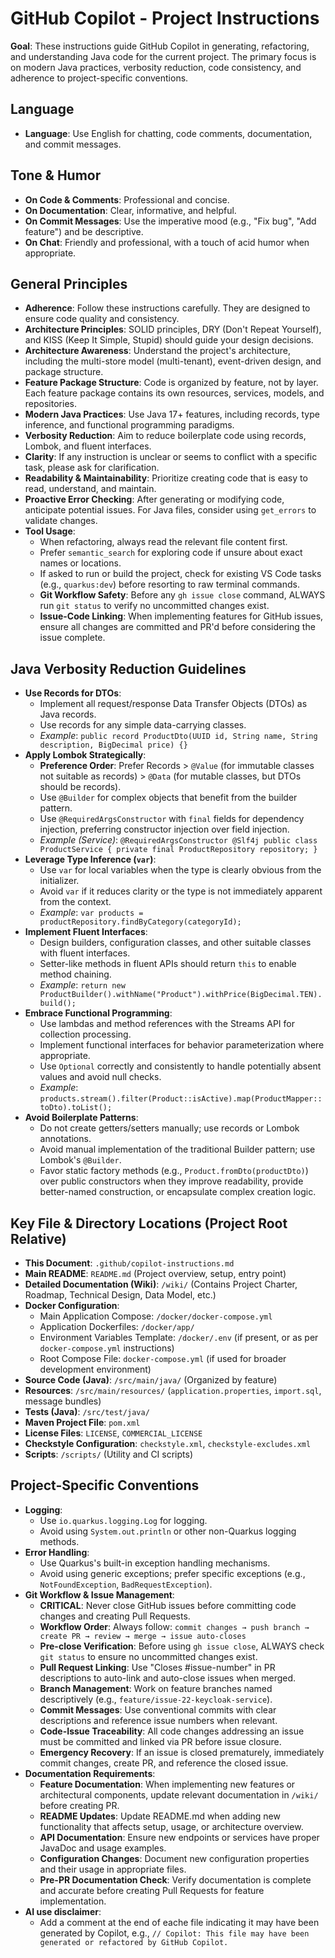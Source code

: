 # GitHub Copilot - Project Instructions

**Goal**: These instructions guide GitHub Copilot in generating, refactoring, and understanding Java code for the current project. The primary focus is on modern Java practices, verbosity reduction, code consistency, and adherence to project-specific conventions.

## Language

-   **Language**: Use English for chatting, code comments, documentation, and commit messages.

## Tone & Humor

-   **On Code & Comments**: Professional and concise.
-   **On Documentation**: Clear, informative, and helpful.
-   **On Commit Messages**: Use the imperative mood (e.g., "Fix bug", "Add feature") and be descriptive.
-   **On Chat**: Friendly and professional, with a touch of acid humor when appropriate.

## General Principles

-   **Adherence**: Follow these instructions carefully. They are designed to ensure code quality and consistency.
-   **Architecture Principles**: SOLID principles, DRY (Don't Repeat Yourself), and KISS (Keep It Simple, Stupid) should guide your design decisions.
-   **Architecture Awareness**: Understand the project's architecture, including the multi-store model (multi-tenant), event-driven design, and package structure.
-   **Feature Package Structure**: Code is organized by feature, not by layer. Each feature package contains its own resources, services, models, and repositories.
-   **Modern Java Practices**: Use Java 17+ features, including records, type inference, and functional programming paradigms.
-   **Verbosity Reduction**: Aim to reduce boilerplate code using records, Lombok, and fluent interfaces.
-   **Clarity**: If any instruction is unclear or seems to conflict with a specific task, please ask for clarification.
-   **Readability & Maintainability**: Prioritize creating code that is easy to read, understand, and maintain.
-   **Proactive Error Checking**: After generating or modifying code, anticipate potential issues. For Java files, consider using `get_errors` to validate changes.
-   **Tool Usage**:
    -   When refactoring, always read the relevant file content first.
    -   Prefer `semantic_search` for exploring code if unsure about exact names or locations.
    -   If asked to run or build the project, check for existing VS Code tasks (e.g., `quarkus:dev`) before resorting to raw terminal commands.
    -   **Git Workflow Safety**: Before any `gh issue close` command, ALWAYS run `git status` to verify no uncommitted changes exist.
    -   **Issue-Code Linking**: When implementing features for GitHub issues, ensure all changes are committed and PR'd before considering the issue complete.

## Java Verbosity Reduction Guidelines

-   **Use Records for DTOs**:
    -   Implement all request/response Data Transfer Objects (DTOs) as Java records.
    -   Use records for any simple data-carrying classes.
    -   _Example_: `public record ProductDto(UUID id, String name, String description, BigDecimal price) {}`
-   **Apply Lombok Strategically**:
    -   **Preference Order**: Prefer Records > `@Value` (for immutable classes not suitable as records) > `@Data` (for mutable classes, but DTOs should be records).
    -   Use `@Builder` for complex objects that benefit from the builder pattern.
    -   Use `@RequiredArgsConstructor` with `final` fields for dependency injection, preferring constructor injection over field injection.
    -   _Example (Service)_: `@RequiredArgsConstructor @Slf4j public class ProductService { private final ProductRepository repository; }`
-   **Leverage Type Inference (`var`)**:
    -   Use `var` for local variables when the type is clearly obvious from the initializer.
    -   Avoid `var` if it reduces clarity or the type is not immediately apparent from the context.
    -   _Example_: `var products = productRepository.findByCategory(categoryId);`
-   **Implement Fluent Interfaces**:
    -   Design builders, configuration classes, and other suitable classes with fluent interfaces.
    -   Setter-like methods in fluent APIs should return `this` to enable method chaining.
    -   _Example_: `return new ProductBuilder().withName("Product").withPrice(BigDecimal.TEN).build();`
-   **Embrace Functional Programming**:
    -   Use lambdas and method references with the Streams API for collection processing.
    -   Implement functional interfaces for behavior parameterization where appropriate.
    -   Use `Optional` correctly and consistently to handle potentially absent values and avoid null checks.
    -   _Example_: `products.stream().filter(Product::isActive).map(ProductMapper::toDto).toList();`
-   **Avoid Boilerplate Patterns**:
    -   Do not create getters/setters manually; use records or Lombok annotations.
    -   Avoid manual implementation of the traditional Builder pattern; use Lombok's `@Builder`.
    -   Favor static factory methods (e.g., `Product.fromDto(productDto)`) over public constructors when they improve readability, provide better-named construction, or encapsulate complex creation logic.

## Key File & Directory Locations (Project Root Relative)

-   **This Document**: `.github/copilot-instructions.md`
-   **Main README**: `README.md` (Project overview, setup, entry point)
-   **Detailed Documentation (Wiki)**: `/wiki/` (Contains Project Charter, Roadmap, Technical Design, Data Model, etc.)
-   **Docker Configuration**:
    -   Main Application Compose: `/docker/docker-compose.yml`
    -   Application Dockerfiles: `/docker/app/`
    -   Environment Variables Template: `/docker/.env` (if present, or as per `docker-compose.yml` instructions)
    -   Root Compose File: `docker-compose.yml` (if used for broader development environment)
-   **Source Code (Java)**: `/src/main/java/` (Organized by feature)
-   **Resources**: `/src/main/resources/` (`application.properties`, `import.sql`, message bundles)
-   **Tests (Java)**: `/src/test/java/`
-   **Maven Project File**: `pom.xml`
-   **License Files**: `LICENSE`, `COMMERCIAL_LICENSE`
-   **Checkstyle Configuration**: `checkstyle.xml`, `checkstyle-excludes.xml`
-   **Scripts**: `/scripts/` (Utility and CI scripts)

## Project-Specific Conventions

-   **Logging**:
    -   Use `io.quarkus.logging.Log` for logging.
    -   Avoid using `System.out.println` or other non-Quarkus logging methods.
-   **Error Handling**:
    -   Use Quarkus's built-in exception handling mechanisms.
    -   Avoid using generic exceptions; prefer specific exceptions (e.g., `NotFoundException`, `BadRequestException`).
-   **Git Workflow & Issue Management**:
    -   **CRITICAL**: Never close GitHub issues before committing code changes and creating Pull Requests.
    -   **Workflow Order**: Always follow: `commit changes → push branch → create PR → review → merge → issue auto-closes`
    -   **Pre-close Verification**: Before using `gh issue close`, ALWAYS check `git status` to ensure no uncommitted changes exist.
    -   **Pull Request Linking**: Use "Closes #issue-number" in PR descriptions to auto-link and auto-close issues when merged.
    -   **Branch Management**: Work on feature branches named descriptively (e.g., `feature/issue-22-keycloak-service`).
    -   **Commit Messages**: Use conventional commits with clear descriptions and reference issue numbers when relevant.
    -   **Code-Issue Traceability**: All code changes addressing an issue must be committed and linked via PR before issue closure.
    -   **Emergency Recovery**: If an issue is closed prematurely, immediately commit changes, create PR, and reference the closed issue.
-   **Documentation Requirements**:
    -   **Feature Documentation**: When implementing new features or architectural components, update relevant documentation in `/wiki/` before creating PR.
    -   **README Updates**: Update README.md when adding new functionality that affects setup, usage, or architecture overview.
    -   **API Documentation**: Ensure new endpoints or services have proper JavaDoc and usage examples.
    -   **Configuration Changes**: Document new configuration properties and their usage in appropriate files.
    -   **Pre-PR Documentation Check**: Verify documentation is complete and accurate before creating Pull Requests for feature implementation.
-   **AI use disclaimer**:
    -   Add a comment at the end of eache file indicating it may have been generated by Copilot, e.g., `// Copilot: This file may have been generated or refactored by GitHub Copilot.`
